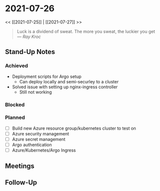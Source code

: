# 2021-07-26

<< [[2021-07-25]] | [[2021-07-27]] >>

> Luck is a dividend of sweat. The more you sweat, the luckier you get
> &mdash; <cite>Ray Kroc</cite>

## Stand-Up Notes

### Achieved
- Deployment scripts for Argo setup
	- Can deploy locally and semi-securley to a cluster
- Solved issue with setting up nginx-ingress controller
	- Still not working

### Blocked
### Planned
- [ ] Build new Azure resource group/kubernetes cluster to test on
- [ ] Azure security management
- [ ] Azure secret management
- [ ] Argo authentication
- [ ] Azure/Kubernetes/Argo Ingress

## Meetings

## Follow-Up